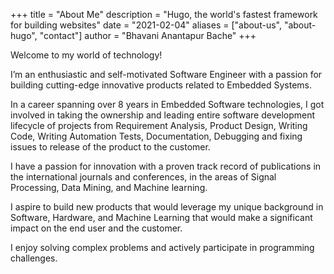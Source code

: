 +++
title = "About Me"
description = "Hugo, the world's fastest framework for building websites"
date = "2021-02-04"
aliases = ["about-us", "about-hugo", "contact"]
author = "Bhavani Anantapur Bache"
+++

Welcome to my world of technology!

I’m an enthusiastic and self-motivated Software Engineer with a passion for building cutting-edge innovative products related to Embedded Systems.

In a career spanning over 8 years in Embedded Software technologies, I got involved in taking the ownership and leading entire software development lifecycle of projects from Requirement Analysis, Product Design, Writing Code, Writing Automation Tests, Documentation, Debugging and fixing issues to release of the product to the customer.

I have a passion for innovation with a proven track record of publications in the international journals and conferences, in the areas of Signal Processing, Data Mining, and Machine learning.

I aspire to build new products that would leverage my unique background in Software, Hardware, and Machine Learning that would make a significant impact on the end user and the customer.

I enjoy solving complex problems and actively participate in programming challenges.

